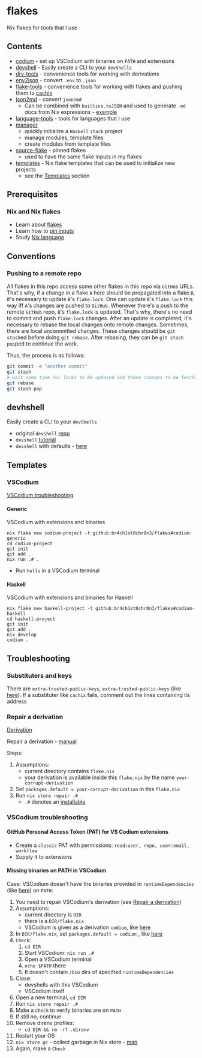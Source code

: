 # flakes

Nix flakes for tools that I use

## Contents

- [codium](./codium/flake.nix) - set up VSCodium with binaries on `PATH` and extensions
- [devshell](./devshell/flake.nix) - Easily create a CLI to your `devShells`
- [drv-tools](./drv-tools/flake.nix) - convenience tools for working with derivations
- [env2json](./env2json/flake.nix) - convert `.env` to `.json`
- [flake-tools](./flake-tools/flake.nix) - convenience tools for working with flakes and pushing them to [cachix](https://www.cachix.org/)
- [json2md](./flake-tools/flake.nix) - convert `json2md`
  - Can be combined with `builtins.toJSON` and used to generate `.md` docs from Nix expressions - [example](https://github.com/br4ch1st0chr0n3/devops-labs/blob/0ae9881ab58b99f114aaf21cb5cad85f2ce37e40/.nix/write-configs.nix#L26)
- [language-tools](./flake-tools) - tools for languages that I use
- [manager](./manager/flake.nix)
  - quickly initialize a `Haskell` `stack` project
  - manage modules, template files
  - create modules from template files
- [source-flake](./source-flake/) - pinned flakes
  - used to have the same flake inputs in my flakes
- [templates](./templates/) - Nix flake templates that can be used to initialize new projects
  - see the [Templates](#templates) section

## Prerequisites

### Nix and Nix flakes

- Learn about [flakes](https://github.com/br4ch1st0chr0n3/the-little-things#flakes)
- Learn how to [pin inputs](https://nixos.org/manual/nix/unstable/command-ref/new-cli/nix3-flake.html#flake-references)
- Study [Nix language](https://nixos.wiki/wiki/Overview_of_the_Nix_Language)

## Conventions

### Pushing to a remote repo

All flakes in this repo access some other flakes in this repo via `GitHub` URLs. 
That's why, if a change in a flake `A` here should be propagated into a flake `B`, it's necessary to update `B`'s `flake.lock`.
One can update `B`'s `flake.lock` this way iff `A`'s changes are pushed to `GitHub`.
Whenever there's a push to the remote `GitHub` repo, `B`'s `flake.lock` is updated.
That's why, there's no need to commit and push `flake.lock` changes.
After an update is completed, it's necessary to rebase the local changes onto remote changes.
Sometimes, there are local uncommitted changes.
These changes should be `git stash`ed before doing `git rebase`.
After rebasing, they can be `git stash pop`ped to continue the work.

Thus, the process is as follows:

```sh
git commit -m "another commit"
git stash
# wait some time for locks to be updated and these changes to be fetched
git rebase
git stash pop
```

## devhshell

Easily create a CLI to your `devShells`

- original `devshell` [repo](https://github.com/numtide/devshell)
- `devshell` [tutorial](https://yuanwang.ca/posts/getting-started-with-flakes.html#numtidedevshell)
- `devshell` with defaults - [here](./devshell/flake.nix)

## Templates

### VSCodium

[VSCodium troubleshooting](#vscodium-troubleshooting)

#### Generic

VSCodium with extensions and binaries

   ```console
   nix flake new codium-project -t github:br4ch1st0chr0n3/flakes#codium-generic
   cd codium-project
   git init
   git add .
   nix run .# .
   ```

- Run `hello` in a VSCodium terminal

#### Haskell

VSCodium with extensions and binaries for Haskell

   ```console
   nix flake new haskell-project -t github:br4ch1st0chr0n3/flakes#codium-haskell
   cd haskell-project
   git init
   git add .
   nix develop
   codium .
   ```

## Troubleshooting

### Substituters and keys

There are `extra-trusted-public-keys`, `extra-trusted-public-keys` (like [here](https://github.com/br4ch1st0chr0n3/flakes/blob/7bd58c9cf9708714c29dadd615d85d22ded485ae/flake.nix#L112)). If a substituter like `cachix` fails, comment out the lines containing its address

### Repair a derivation

[Derivation](https://nixos.org/manual/nix/unstable/language/derivations.html?highlight=derivation#derivations)

Repair a derivation - [manual](https://nixos.org/manual/nix/stable/command-ref/new-cli/nix3-store-repair.html)

Steps:
   1. Assumptions: 
      - current directory contains `flake.nix`
      - your derivation is available inside this `flake.nix` by the name `your-corrupt-derivation`
   1. Set `packages.default = your-corrupt-derivation` in this `flake.nix`
   1. Run `nix store repair .#`
      - `.#` denotes an [installable](https://nixos.org/manual/nix/stable/command-ref/new-cli/nix.html?highlight=installable#installables)

<!-- don't change the heading -->
### VSCodium troubleshooting

#### GitHub Personal Access Token (PAT) for VS Codium extensions

- Create a `classic` PAT with permissions: `read:user, repo, user:email, workflow`
- Supply it to extensions

#### Missing binaries on PATH in VSCodium

Case: VSCodium doesn't have the binaries provided in `runtimeDependencies` (like [here](https://github.com/br4ch1st0chr0n3/flakes/blob/7bab5d96658007f5ad0c72ec7805b5b4eb5a83dd/templates/codium/generic/flake.nix#L33)) on `PATH`:

   1. You need to repair VSCodium's derivation (see [Repair a derivation](#repair-a-derivation))
   1. Assumptions: 
      - current directory is `DIR`
      - there is a `DIR/flake.nix`
      - VSCodium is given as a derivation `codium`, like [here](https://github.com/br4ch1st0chr0n3/flakes/blob/53b2e4d8bb5fb34c50da1b45f06622bffdb9b7bf/templates/codium/generic/flake.nix#L25)
   1. In `DIR/flake.nix`, set `packages.default = codium;`, like [here](https://github.com/br4ch1st0chr0n3/flakes/blob/53b2e4d8bb5fb34c50da1b45f06622bffdb9b7bf/templates/codium/generic/flake.nix#L37)
   1. `Check`:
      1. `cd DIR`
      1. Start VSCodium: `nix run .#`
      1. Open a VSCodium terminal
      1. `echo $PATH` there
      1. It doesn't contain `/bin` dirs of specified `runtimeDependencies`
   1. Close:
      - devshells with this VSCodium
      - VSCodium itself
   1. Open a new terminal, `cd DIR`
   1. Run `nix store repair .#`
   1. Make a `Check` to verify binaries are on `PATH`
   1. If still no, continue
   1. Remove direnv profiles:
      - `cd DIR && rm -rf .direnv`
   1. Restart your OS
   1. `nix store gc` - collect garbage in Nix store - [man](https://nixos.org/manual/nix/unstable/command-ref/new-cli/nix3-store-gc.html)
   1. Again, make a `Check`

